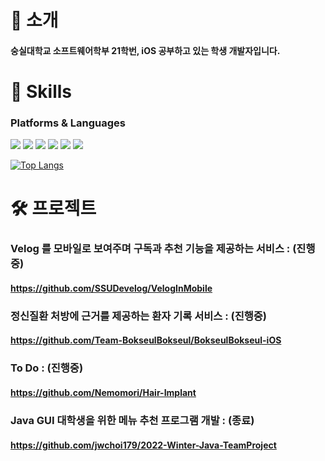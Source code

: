 # 🦦 소개
#### 숭실대학교 소프트웨어학부 21학번, iOS 공부하고 있는 학생 개발자입니다.

# 🌱 Skills
### Platforms & Languages
<div align=left>
  <img src="https://img.shields.io/badge/Swift-F05138?style=for-the-badge&logo=Swift&logoColor=white">
  <img src="https://img.shields.io/badge/UIKit-2396F3?style=for-the-badge&logo=UIKit&logoColor=white">
  <img src="https://img.shields.io/badge/Xcode-147EFB?style=for-the-badge&logo=Xcode&logoColor=white">
  <img src="https://img.shields.io/badge/github-181717?style=for-the-badge&logo=github&logoColor=white">
  <img src="https://img.shields.io/badge/git-F05032?style=for-the-badge&logo=git&logoColor=white">
  <img src="https://img.shields.io/badge/firebase-FFCA28?style=for-the-badge&logo=firebase&logoColor=white">
  <br>
</div>

[![Top Langs](https://github-readme-stats.vercel.app/api/top-langs/?username=hongjunehuke)](https://github.com/anuraghazra/github-readme-stats)

# 🛠 프로젝트
### Velog 를 모바일로 보여주며 구독과 추천 기능을 제공하는 서비스 : (진행중)
#### https://github.com/SSUDevelog/VelogInMobile


### 정신질환 처방에 근거를 제공하는 환자 기록 서비스 : (진행중)
#### https://github.com/Team-BokseulBokseul/BokseulBokseul-iOS

### To Do : (진행중)
#### https://github.com/Nemomori/Hair-Implant


### Java GUI 대학생을 위한 메뉴 추천 프로그램 개발 : (종료)
#### https://github.com/jwchoi179/2022-Winter-Java-TeamProject
